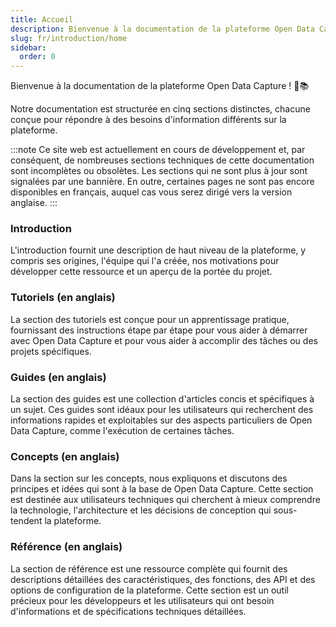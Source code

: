 ```yaml
---
title: Accueil
description: Bienvenue à la documentation de la plateforme Open Data Capture
slug: fr/introduction/home
sidebar:
  order: 0
---
```


Bienvenue à la documentation de la plateforme Open Data Capture ! 🎉📚

Notre documentation est structurée en cinq sections distinctes, chacune conçue pour répondre à des besoins d'information différents sur la plateforme.

:::note
Ce site web est actuellement en cours de développement et, par conséquent, de nombreuses sections techniques de cette documentation sont incomplètes ou obsolètes. Les sections qui ne sont plus à jour sont signalées par une bannière. En outre, certaines pages ne sont pas encore disponibles en français, auquel cas vous serez dirigé vers la version anglaise.
:::

### Introduction

L'introduction fournit une description de haut niveau de la plateforme, y compris ses origines, l'équipe qui l'a créée, nos motivations pour développer cette ressource et un aperçu de la portée du projet.

### Tutoriels (en anglais)

La section des tutoriels est conçue pour un apprentissage pratique, fournissant des instructions étape par étape pour vous aider à démarrer avec Open Data Capture et pour vous aider à accomplir des tâches ou des projets spécifiques.

### Guides (en anglais)

La section des guides est une collection d'articles concis et spécifiques à un sujet. Ces guides sont idéaux pour les utilisateurs qui recherchent des informations rapides et exploitables sur des aspects particuliers de Open Data Capture, comme l'exécution de certaines tâches.

### Concepts (en anglais)

Dans la section sur les concepts, nous expliquons et discutons des principes et idées qui sont à la base de Open Data Capture. Cette section est destinée aux utilisateurs techniques qui cherchent à mieux comprendre la technologie, l'architecture et les décisions de conception qui sous-tendent la plateforme.

### Référence (en anglais)

La section de référence est une ressource complète qui fournit des descriptions détaillées des caractéristiques, des fonctions, des API et des options de configuration de la plateforme. Cette section est un outil précieux pour les développeurs et les utilisateurs qui ont besoin d'informations et de spécifications techniques détaillées.
